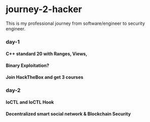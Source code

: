 # journey-2-hacker
This is my professional journey from software/engineer to security engineer.

### day-1
#### C++ standard 20 with Ranges, Views, 
#### Binary Exploitation?
#### Join HackTheBox and get 3 courses

### day-2
#### IoCTL and IoCTL Hook
#### Decentralized smart social network & Blockchain Security
